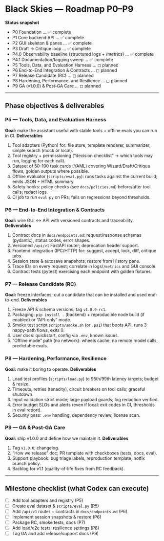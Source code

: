 # Black Skies — Roadmap P0–P9

**Status snapshot**
- P0 Foundation … ✅ complete
- P1 Core backend API … ✅ complete
- P2 GUI skeleton & panes … ✅ complete
- P3 Draft → Critique loop … ✅ complete
- P4.0 Observability baseline (structured logs + /metrics) … ✅ complete
- P4.1 Documentation/tagging sweep … ✅ complete
- P5 Tools, Data, and Evaluation Harness … ◻ planned
- P6 End-to-End Integration & Contracts … ◻ planned
- P7 Release Candidate (RC) … ◻ planned
- P8 Hardening, Performance, and Resilience … ◻ planned
- P9 GA (v1.0.0) & Post-GA Care … ◻ planned

---

## Phase objectives & deliverables

### P5 — Tools, Data, and Evaluation Harness
**Goal:** make the assistant useful with stable tools + offline evals you can run in CI.
**Deliverables**
1. Tool adapters (Python) for: file store, template renderer, summarizer, simple search (mock or local).
2. Tool registry + permissioning (“decision checklist” → which tools may run, logging for each call).
3. Dataset of 50–100 task cards (YAML) covering Wizard/Draft/Critique flows; golden outputs where possible.
4. Offline evaluator (`scripts/eval.py`): runs tasks against the current build; emits JSON + HTML summary.
5. Safety hooks: policy checks (see `docs/policies.md`) before/after tool calls; redact logs.
6. CI job to run `eval.py` on PRs; fails on regressions beyond thresholds.

### P6 — End-to-End Integration & Contracts
**Goal:** wire GUI ↔ API with versioned contracts and traceability.
**Deliverables**
1. Contract docs in `docs/endpoints.md`: request/response schemas (pydantic), status codes, error shapes.
2. Versioned `/api/v1` FastAPI router; deprecation header support.
3. Frontend integration (IPC/HTTP) for: suggest, accept, lock, diff, critique tabs.
4. Session state & autosave snapshots; restore from History pane.
5. Trace IDs on every request; correlate in logs/`/metrics` and GUI console.
6. Contract tests (pytest) exercising each endpoint with golden fixtures.

### P7 — Release Candidate (RC)
**Goal:** freeze interfaces; cut a candidate that can be installed and used end-to-end.
**Deliverables**
1. Freeze API & schema versions; tag `v1.0.0-rc1`.
2. Packaging: `pip install .` (backend) + reproducible node build (if enabled) or “API-only” mode.
3. Smoke test script `scripts/smoke.sh` (or `.ps1`) that boots API, runs 3 happy-path flows, exits 0.
4. User docs: quickstart, config via `.env`, known issues.
5. “Offline mode” path (no network): wheels cache, no remote model calls, predictable evals.

### P8 — Hardening, Performance, Resilience
**Goal:** make it boring to operate.
**Deliverables**
1. Load test profiles (`scripts/load.py`) to 95th/99th latency targets; budget & resize.
2. Timeouts, retries (tenacity), circuit breakers on tool calls; graceful shutdown.
3. Input validation strict mode; large payload guards; log redaction verified.
4. Error budget SLOs and alerts (even if local: exit codes in CI, thresholds in eval report).
5. Security pass: `.env` handling, dependency review, license scan.

### P9 — GA & Post-GA Care
**Goal:** ship v1.0.0 and define how we maintain it.
**Deliverables**
1. Tag `v1.0.0`; changelog.
2. “How we release” doc; PR template with checkboxes (tests, docs, eval).
3. Support playbook: bug triage labels, reproduction template, hotfix branch policy.
4. Backlog for v1.1 (quality-of-life fixes from RC feedback).

---

## Milestone checklist (what Codex can execute)

- [ ] Add tool adapters and registry (P5)
- [ ] Create eval dataset & `scripts/eval.py` (P5)
- [ ] Add `/api/v1` router + contracts in `docs/endpoints.md` (P6)
- [ ] Implement session snapshots & restore (P6)
- [ ] Package RC, smoke tests, docs (P7)
- [ ] Add load/e2e tests; resilience settings (P8)
- [ ] Tag GA and add release/support docs (P9)
